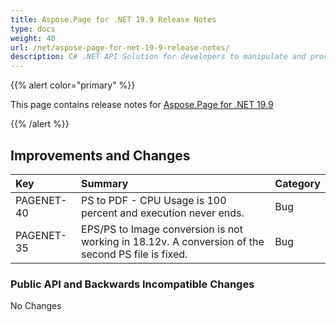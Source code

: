 ```yaml
---
title: Aspose.Page for .NET 19.9 Release Notes
type: docs
weight: 40
url: /net/aspose-page-for-net-19-9-release-notes/
description: C# .NET API Solution for developers to manipulate and process PS, EPS, and XPS files. Release Notes of Aspose.Page API solution for .NET | Release 2019.09
---
```


{{% alert color="primary" %}} 

This page contains release notes for [Aspose.Page for .NET 19.9](https://www.nuget.org/packages/Aspose.Page/19.9.0)

{{% /alert %}} 
## **Improvements and Changes**

|**Key**|**Summary**|**Category**|
| :- | :- | :- |
|PAGENET-40|PS to PDF - CPU Usage is 100 percent and execution never ends.|Bug|
|PAGENET-35|EPS/PS to Image conversion is not working in 18.12v. A conversion of the second PS file is fixed.|Bug|
### **Public API and Backwards Incompatible Changes**
No Changes
